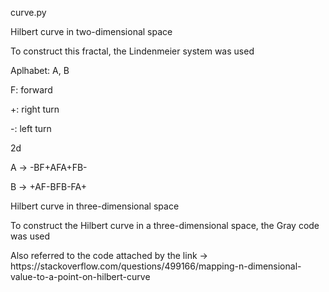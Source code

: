 <p>
	<h>curve.py</h>
</p>
<p>Hilbert curve in two-dimensional space</p>
<p>To construct this fractal, the Lindenmeier system was used</p>
<p>Aplhabet: A, B</p>
<p>F: forward</p>
<p>+: right turn</p>
<p>-: left turn</p>
<p>2d</p>
<p>A -> -BF+AFA+FB-</p>
<p>B -> +AF-BFB-FA+</p>
<p>Hilbert curve in three-dimensional space</p>
<p>To construct the Hilbert curve in a three-dimensional space, the Gray code was used</p>
<p>Also referred to the code attached by the link -> https://stackoverflow.com/questions/499166/mapping-n-dimensional-value-to-a-point-on-hilbert-curve</p>